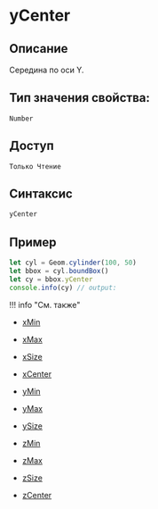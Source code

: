# yCenter

## Описание
Середина по оси Y.

## Тип значения свойства:
`Number`

## Доступ
`Только Чтение`

## Синтаксис
``` javascript
yCenter
```
## Пример
``` javascript linenums="1"
let cyl = Geom.cylinder(100, 50)
let bbox = cyl.boundBox()
let cy = bbox.yCenter
console.info(cy) // output:
```
!!! info "См. также"

- [xMin](./xMin.md)

- [xMax](./xMax.md)

- [xSize](./xSize.md)

- [xCenter](./xCenter.md)

- [yMin](./yMin.md)

- [yMax](./yMax.md)

- [ySize](./ySize.md)

- [zMin](./zMin.md)

- [zMax](./zMax.md)

- [zSize](./zSize.md)

- [zCenter](./zCenter.md)
